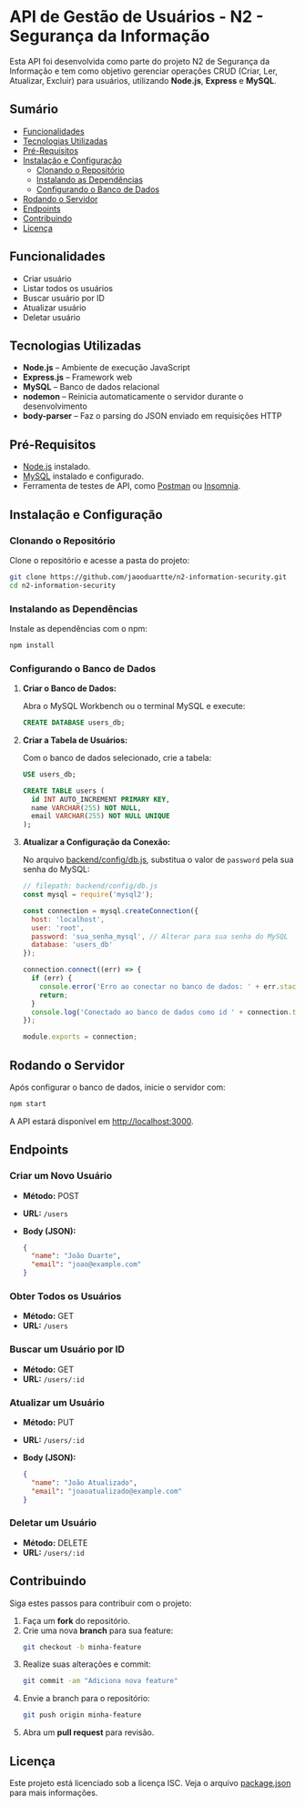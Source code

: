 # API de Gestão de Usuários - N2 - Segurança da Informação

Esta API foi desenvolvida como parte do projeto N2 de Segurança da Informação e tem como objetivo gerenciar operações CRUD (Criar, Ler, Atualizar, Excluir) para usuários, utilizando **Node.js**, **Express** e **MySQL**.

## Sumário

- [Funcionalidades](#funcionalidades)
- [Tecnologias Utilizadas](#tecnologias-utilizadas)
- [Pré-Requisitos](#pré-requisitos)
- [Instalação e Configuração](#instalação-e-configuração)
  - [Clonando o Repositório](#clonando-o-repositório)
  - [Instalando as Dependências](#instalando-as-dependências)
  - [Configurando o Banco de Dados](#configurando-o-banco-de-dados)
- [Rodando o Servidor](#rodando-o-servidor)
- [Endpoints](#endpoints)
- [Contribuindo](#contribuindo)
- [Licença](#licença)

## Funcionalidades

- Criar usuário
- Listar todos os usuários
- Buscar usuário por ID
- Atualizar usuário
- Deletar usuário

## Tecnologias Utilizadas

- **Node.js** – Ambiente de execução JavaScript
- **Express.js** – Framework web
- **MySQL** – Banco de dados relacional
- **nodemon** – Reinicia automaticamente o servidor durante o desenvolvimento
- **body-parser** – Faz o parsing do JSON enviado em requisições HTTP

## Pré-Requisitos

- [Node.js](https://nodejs.org/) instalado.
- [MySQL](https://www.mysql.com/) instalado e configurado.
- Ferramenta de testes de API, como [Postman](https://www.postman.com/) ou [Insomnia](https://insomnia.rest/).

## Instalação e Configuração

### Clonando o Repositório

Clone o repositório e acesse a pasta do projeto:

```bash
git clone https://github.com/jaooduartte/n2-information-security.git
cd n2-information-security
```

### Instalando as Dependências

Instale as dependências com o npm:

```bash
npm install
```

### Configurando o Banco de Dados

1. **Criar o Banco de Dados:**

   Abra o MySQL Workbench ou o terminal MySQL e execute:

   ```sql
   CREATE DATABASE users_db;
   ```

2. **Criar a Tabela de Usuários:**

   Com o banco de dados selecionado, crie a tabela:

   ```sql
   USE users_db;

   CREATE TABLE users (
     id INT AUTO_INCREMENT PRIMARY KEY,
     name VARCHAR(255) NOT NULL,
     email VARCHAR(255) NOT NULL UNIQUE
   );
   ```

3. **Atualizar a Configuração da Conexão:**

   No arquivo [backend/config/db.js](backend/config/db.js), substitua o valor de `password` pela sua senha do MySQL:

   ```javascript
   // filepath: backend/config/db.js
   const mysql = require('mysql2');

   const connection = mysql.createConnection({
     host: 'localhost',
     user: 'root',
     password: 'sua_senha_mysql', // Alterar para sua senha do MySQL
     database: 'users_db'
   });

   connection.connect((err) => {
     if (err) {
       console.error('Erro ao conectar no banco de dados: ' + err.stack);
       return;
     }
     console.log('Conectado ao banco de dados como id ' + connection.threadId);
   });

   module.exports = connection;
   ```

## Rodando o Servidor

Após configurar o banco de dados, inicie o servidor com:

```bash
npm start
```

A API estará disponível em [http://localhost:3000](http://localhost:3000).

## Endpoints

### Criar um Novo Usuário

- **Método:** POST
- **URL:** `/users`
- **Body (JSON):**

  ```json
  {
    "name": "João Duarte",
    "email": "joao@example.com"
  }
  ```

### Obter Todos os Usuários

- **Método:** GET
- **URL:** `/users`

### Buscar um Usuário por ID

- **Método:** GET
- **URL:** `/users/:id`

### Atualizar um Usuário

- **Método:** PUT
- **URL:** `/users/:id`
- **Body (JSON):**

  ```json
  {
    "name": "João Atualizado",
    "email": "joaoatualizado@example.com"
  }
  ```

### Deletar um Usuário

- **Método:** DELETE
- **URL:** `/users/:id`

## Contribuindo

Siga estes passos para contribuir com o projeto:

1. Faça um **fork** do repositório.
2. Crie uma nova **branch** para sua feature:
   ```bash
   git checkout -b minha-feature
   ```
3. Realize suas alterações e commit:
   ```bash
   git commit -am "Adiciona nova feature"
   ```
4. Envie a branch para o repositório:
   ```bash
   git push origin minha-feature
   ```
5. Abra um **pull request** para revisão.

## Licença

Este projeto está licenciado sob a licença ISC. Veja o arquivo [package.json](package.json) para mais informações.